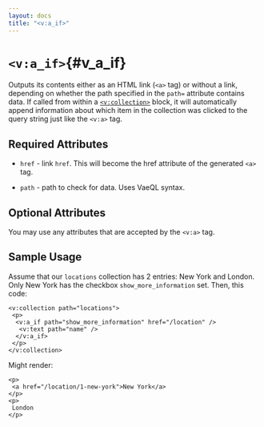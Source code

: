 ```yaml
---
layout: docs
title: "<v:a_if>"
---
```


# `<v:a_if>`{#v_a_if}

Outputs its contents either as an HTML link (`<a>` tag) or without a
link, depending on whether the path specified in the `path=` attribute
contains data. If called from within a [`<v:collection>`](#v_collection)
block, it will automatically append information about which item in the
collection was clicked to the query string just like the `<v:a>` tag.

## Required Attributes

-   `href` - link `href`. This will become the href attribute of the
    generated `<a>` tag.

-   `path` - path to check for data. Uses VaeQL syntax.

## Optional Attributes

You may use any attributes that are accepted by the `<v:a>` tag.

## Sample Usage

Assume that our `locations` collection has 2 entries: New York and
London. Only New York has the checkbox `show_more_information` set.
Then, this code:

    <v:collection path="locations">
     <p>
      <v:a_if path="show_more_information" href="/location" />
       <v:text path="name" />
      </v:a_if>
     </p>
    </v:collection>

Might render:

    <p>
     <a href="/location/1-new-york">New York</a>
    </p>
    <p>
     London
    </p>
